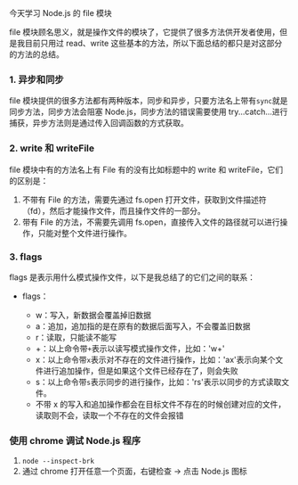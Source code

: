 今天学习 Node.js 的 file 模块

file 模块顾名思义，就是操作文件的模块了，它提供了很多方法供开发者使用，但是我目前只用过 read、write 这些基本的方法，所以下面总结的都只是对这部分的方法的总结。

### 1. 异步和同步

file 模块提供的很多方法都有两种版本，同步和异步，只要方法名上带有`sync`就是同步方法，同步方法会阻塞 Node.js，同步方法的错误需要使用 try...catch...进行捕获，异步方法则是通过传入回调函数的方式获取。

### 2. write 和 writeFile

file 模块中有的方法名上有 File 有的没有比如标题中的 write 和 writeFile，它们的区别是：

1. 不带有 File 的方法，需要先通过 fs.open 打开文件，获取到文件描述符（fd），然后才能操作文件，而且操作文件的一部分。
2. 带有 File 的方法，不需要先调用 fs.open，直接传入文件的路径就可以进行操作，只能对整个文件进行操作。

### 3. flags

flags 是表示用什么模式操作文件，以下是我总结了的它们之间的联系：

- flags：

  - w：写入，新数据会覆盖掉旧数据
  - a：追加，追加指的是在原有的数据后面写入，不会覆盖旧数据
  - r：读取，只能读不能写
  - +：以上命令带`+`表示以读写模式操作文件，比如：'w+'
  - x：以上命令带`x`表示对不存在的文件进行操作，比如：'ax'表示向某个文件进行追加操作，但是如果这个文件已经存在了，则会失败
  - s：以上命令带`s`表示同步的进行操作，比如：'rs'表示以同步的方式读取文件。
  - 不带 x 的写入和追加操作都会在目标文件不存在的时候创建对应的文件，读取则不会，读取一个不存在的文件会报错

### 使用 chrome 调试 Node.js 程序

1. `node --inspect-brk`
2. 通过 chrome 打开任意一个页面，右键检查 -> 点击 Node.js 图标
